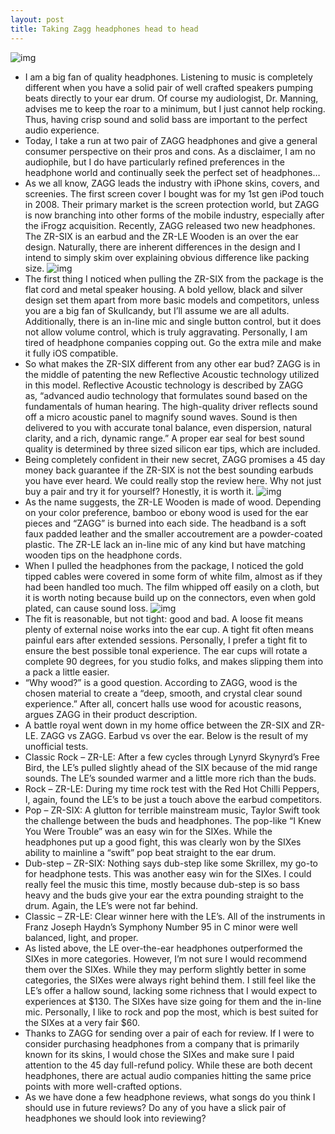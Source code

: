 ```yaml
---
layout: post
title: Taking Zagg headphones head to head
---
```

![img](http://media.idownloadblog.com/wp-content/uploads/2013/02/ZAGG-Logo-copy-RESIZE.jpg)
* I am a big fan of quality headphones. Listening to music is completely different when you have a solid pair of well crafted speakers pumping beats directly to your ear drum. Of course my audiologist, Dr. Manning, advises me to keep the roar to a minimum, but I just cannot help rocking. Thus, having crisp sound and solid bass are important to the perfect audio experience.
* Today, I take a run at two pair of ZAGG headphones and give a general consumer perspective on their pros and cons. As a disclaimer, I am no audiophile, but I do have particularly refined preferences in the headphone world and continually seek the perfect set of headphones…
* As we all know, ZAGG leads the industry with iPhone skins, covers, and screenies. The first screen cover I bought was for my 1st gen iPod touch in 2008. Their primary market is the screen protection world, but ZAGG is now branching into other forms of the mobile industry, especially after the iFrogz acquisition. Recently, ZAGG released two new headphones. The ZR-SIX is an earbud and the ZR-LE Wooden is an over the ear design. Naturally, there are inherent differences in the design and I intend to simply skim over explaining obvious difference like packing size.
![img](http://media.idownloadblog.com/wp-content/uploads/2013/02/ZAGG-ZR-SIX-copy-RESIZE.png)
* The first thing I noticed when pulling the ZR-SIX from the package is the flat cord and metal speaker housing. A bold yellow, black and silver design set them apart from more basic models and competitors, unless you are a big fan of Skullcandy, but I’ll assume we are all adults. Additionally, there is an in-line mic and single button control, but it does not allow volume control, which is truly aggravating. Personally, I am tired of headphone companies copping out. Go the extra mile and make it fully iOS compatible.
* So what makes the ZR-SIX different from any other ear bud? ZAGG is in the middle of patenting the new Reflective Acoustic technology utilized in this model. Reflective Acoustic technology is described by ZAGG as, “advanced audio technology that formulates sound based on the fundamentals of human hearing. The high-quality driver reflects sound off a micro acoustic panel to magnify sound waves. Sound is then delivered to you with accurate tonal balance, even dispersion, natural clarity, and a rich, dynamic range.” A proper ear seal for best sound quality is determined by three sized silicon ear tips, which are included.
* Being completely confident in their new secret, ZAGG promises a 45 day money back guarantee if the ZR-SIX is not the best sounding earbuds you have ever heard. We could really stop the review here. Why not just buy a pair and try it for yourself? Honestly, it is worth it.
![img](http://media.idownloadblog.com/wp-content/uploads/2013/02/ZR-SIX-diagram-copy-RESIZE.png)
* As the name suggests, the ZR-LE Wooden is made of wood. Depending on your color preference, bamboo or ebony wood is used for the ear pieces and “ZAGG” is burned into each side. The headband is a soft faux padded leather and the smaller accoutrement are a powder-coated plastic. The ZR-LE lack an in-line mic of any kind but have matching wooden tips on the headphone cords.
* When I pulled the headphones from the package, I noticed the gold tipped cables were covered in some form of white film, almost as if they had been handled too much. The film whipped off easily on a cloth, but it is worth noting because build up on the connectors, even when gold plated, can cause sound loss.
![img](http://media.idownloadblog.com/wp-content/uploads/2013/02/ZAGG-ZR-LE-copy-RESIZE.png)
* The fit is reasonable, but not tight: good and bad. A loose fit means plenty of external noise works into the ear cup. A tight fit often means painful ears after extended sessions. Personally, I prefer a tight fit to ensure the best possible tonal experience. The ear cups will rotate a complete 90 degrees, for you studio folks, and makes slipping them into a pack a little easier.
* “Why wood?” is a good question. According to ZAGG, wood is the chosen material to create a “deep, smooth, and crystal clear sound experience.” After all, concert halls use wood for acoustic reasons, argues ZAGG in their product description.
* A battle royal went down in my home office between the ZR-SIX and ZR-LE. ZAGG vs ZAGG. Earbud vs over the ear. Below is the result of my unofficial tests.
* Classic Rock – ZR-LE: After a few cycles through Lynyrd Skynyrd’s Free Bird, the LE’s pulled slightly ahead of the SIX because of the mid range sounds. The LE’s sounded warmer and a little more rich than the buds.
* Rock – ZR-LE: During my time rock test with the Red Hot Chilli Peppers, I, again, found the LE’s to be just a touch above the earbud competitors.
* Pop – ZR-SIX: A glutton for terrible mainstream music, Taylor Swift took the challenge between the buds and headphones. The pop-like “I Knew You Were Trouble” was an easy win for the SIXes. While the headphones put up a good fight, this was clearly won by the SIXes ability to mainline a “swift” pop beat straight to the ear drum.
* Dub-step – ZR-SIX: Nothing says dub-step like some Skrillex, my go-to for headphone tests. This was another easy win for the SIXes. I could really feel the music this time, mostly because dub-step is so bass heavy and the buds give your ear the extra pounding straight to the drum. Again, the LE’s were not far behind.
* Classic – ZR-LE: Clear winner here with the LE’s. All of the instruments in Franz Joseph Haydn’s Symphony Number 95 in C minor were well balanced, light, and proper.
* As listed above, the LE over-the-ear headphones outperformed the SIXes in more categories. However, I’m not sure I would recommend them over the SIXes. While they may perform slightly better in some categories, the SIXes were always right behind them. I still feel like the LE’s offer a hallow sound, lacking some richness that I would expect to experiences at $130. The SIXes have size going for them and the in-line mic. Personally, I like to rock and pop the most, which is best suited for the SIXes at a very fair $60.
* Thanks to ZAGG for sending over a pair of each for review. If I were to consider purchasing headphones from a company that is primarily known for its skins, I would chose the SIXes and make sure I paid attention to the 45 day full-refund policy. While these are both decent headphones, there are actual audio companies hitting the same price points with more well-crafted options.
* As we have done a few headphone reviews, what songs do you think I should use in future reviews? Do any of you have a slick pair of headphones we should look into reviewing?

